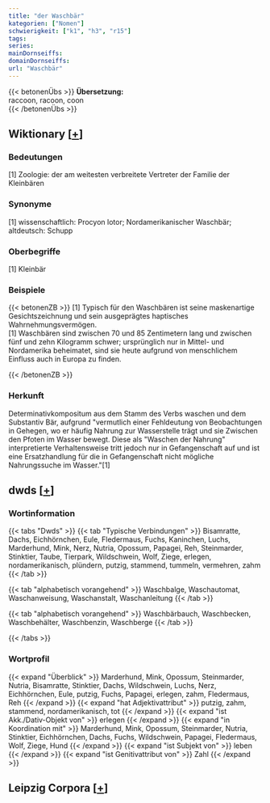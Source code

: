 ```yaml
---
title: "der Waschbär"
kategorien: ["Nomen"]
schwierigkeit: ["k1", "h3", "r15"]
tags:
series:
mainDornseiffs:
domainDornseiffs:
url: "Waschbär"
---
```


{{< betonenÜbs >}}
**Übersetzung:**  
raccoon, racoon, coon  
{{< /betonenÜbs >}}

## Wiktionary [[+](https://de.wiktionary.org/wiki/Waschbär)]

### Bedeutungen
[1] Zoologie: der am weitesten verbreitete Vertreter der Familie der Kleinbären  

### Synonyme
[1] wissenschaftlich: Procyon lotor; Nordamerikanischer Waschbär; altdeutsch: Schupp  

### Oberbegriffe
[1] Kleinbär  

### Beispiele
{{< betonenZB >}}
[1] Typisch für den Waschbären ist seine maskenartige Gesichtszeichnung und sein ausgeprägtes haptisches Wahrnehmungsvermögen.  
[1] Waschbären sind zwischen 70 und 85 Zentimetern lang und zwischen fünf und zehn Kilogramm schwer; ursprünglich nur in Mittel- und Nordamerika beheimatet, sind sie heute aufgrund von menschlichem Einfluss auch in Europa zu finden.  

{{< /betonenZB >}}
### Herkunft
Determinativkompositum aus dem Stamm des Verbs waschen und dem Substantiv Bär, aufgrund "vermutlich einer Fehldeutung von Beobachtungen in Gehegen, wo er häufig Nahrung zur Wasserstelle trägt und sie Zwischen den Pfoten im Wasser bewegt. Diese als "Waschen der Nahrung" interpretierte Verhaltensweise tritt jedoch nur in Gefangenschaft auf und ist eine Ersatzhandlung für die in Gefangenschaft nicht mögliche Nahrungssuche im Wasser."[1]  



## dwds [[+](https://www.dwds.de/wb/Waschbär)]

### Wortinformation
{{< tabs "Dwds" >}}
{{< tab "Typische Verbindungen" >}}
Bisamratte, Dachs, Eichhörnchen, Eule, Fledermaus, Fuchs, Kaninchen, Luchs, Marderhund, Mink, Nerz, Nutria, Opossum, Papagei, Reh, Steinmarder, Stinktier, Taube, Tierpark, Wildschwein, Wolf, Ziege, erlegen, nordamerikanisch, plündern, putzig, stammend, tummeln, vermehren, zahm
{{< /tab >}}

{{< tab "alphabetisch vorangehend" >}}
Waschbalge, Waschautomat, Waschanweisung, Waschanstalt, Waschanleitung
{{< /tab >}}

{{< tab "alphabetisch vorangehend" >}}
Waschbärbauch, Waschbecken, Waschbehälter, Waschbenzin, Waschberge
{{< /tab >}}

{{< /tabs >}}

### Wortprofil
{{< expand "Überblick" >}} Marderhund, Mink, Opossum, Steinmarder, Nutria, Bisamratte, Stinktier, Dachs, Wildschwein, Luchs, Nerz, Eichhörnchen, Eule, putzig, Fuchs, Papagei, erlegen, zahm, Fledermaus, Reh {{< /expand >}}
{{< expand "hat Adjektivattribut" >}} putzig, zahm, stammend, nordamerikanisch, tot {{< /expand >}}
{{< expand "ist Akk./Dativ-Objekt von" >}} erlegen {{< /expand >}}
{{< expand "in Koordination mit" >}} Marderhund, Mink, Opossum, Steinmarder, Nutria, Stinktier, Eichhörnchen, Dachs, Fuchs, Wildschwein, Papagei, Fledermaus, Wolf, Ziege, Hund {{< /expand >}}
{{< expand "ist Subjekt von" >}} leben {{< /expand >}}
{{< expand "ist Genitivattribut von" >}} Zahl {{< /expand >}}

## Leipzig Corpora [[+](https://corpora.uni-leipzig.de/en/res?word=Waschbär&corpusId=deu_newscrawl-public_2018)]

